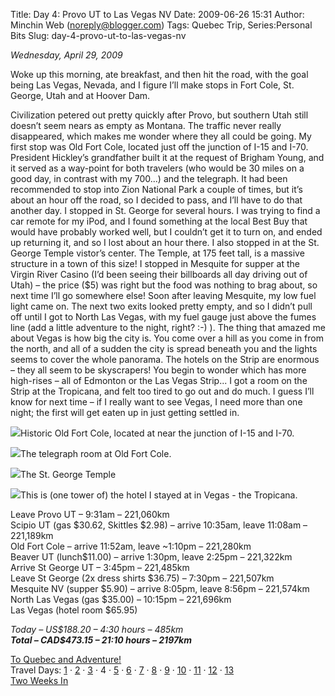 Title: Day 4: Provo UT to Las Vegas NV
Date: 2009-06-26 15:31
Author: Minchin Web (noreply@blogger.com)
Tags: Quebec Trip, Series:Personal Bits
Slug: day-4-provo-ut-to-las-vegas-nv

*Wednesday, April 29, 2009*

Woke up this morning, ate breakfast, and then hit the road, with the
goal being Las Vegas, Nevada, and I figure I’ll make stops in Fort Cole,
St. George, Utah and at Hoover Dam.

Civilization petered out pretty quickly after Provo, but southern Utah
still doesn’t seem nears as empty as Montana. The traffic never really
disappeared, which makes me wonder where they all could be going. My
first stop was Old Fort Cole, located just off the junction of I-15 and
I-70. President Hickley’s grandfather built it at the request of Brigham
Young, and it served as a way-point for both travelers (who would be 30
miles on a good day, in contrast with my 700...) and the telegraph. It
had been recommended to stop into Zion National Park a couple of times,
but it’s about an hour off the road, so I decided to pass, and I’ll have
to do that another day. I stopped in St. George for several hours. I was
trying to find a car remote for my iPod, and I found something at the
local Best Buy that would have probably worked well, but I couldn’t get
it to turn on, and ended up returning it, and so I lost about an hour
there. I also stopped in at the St. George Temple vistor’s center. The
Temple, at 175 feet tall, is a massive structure in a town of this size!
I stopped in Mesquite for supper at the Virgin River Casino (I’d been
seeing their billboards all day driving out of Utah) – the price (\$5)
was right but the food was nothing to brag about, so next time I’ll go
somewhere else! Soon after leaving Mesquite, my low fuel light came on.
The next two exits looked pretty empty, and so I didn’t pull off until I
got to North Las Vegas, with my fuel gauge just above the fumes line
(add a little adventure to the night, right? :-) ). The thing that
amazed me about Vegas is how big the city is. You come over a hill as
you come in from the north, and all of a sudden the city is spread
beneath you and the lights seems to cover the whole panorama. The hotels
on the Strip are enormous – they all seem to be skyscrapers! You begin
to wonder which has more high-rises – all of Edmonton or the Las Vegas
Strip... I got a room on the Strip at the Tropicana, and felt too tired
to go out and do much. I guess I’ll know for next time – if I really
want to see Vegas, I need more than one night; the first will get eaten
up in just getting settled in.

![](http://2.bp.blogspot.com/_fWUoqQ2t4Js/Sf4444OmNlI/AAAAAAAAA4M/Xno0xZiJZHI/s400/IMG_7091.jpg)Historic
Old Fort Cole, located at near the junction of I-15 and I-70.

![](http://3.bp.blogspot.com/_fWUoqQ2t4Js/Sf4447SHClI/AAAAAAAAA4E/0xT9d3EtGEw/s400/IMG_7085.jpg)The
telegraph room at Old Fort Cole.

![](http://2.bp.blogspot.com/_fWUoqQ2t4Js/Sf444vHzdWI/AAAAAAAAA38/YJcCXjYvjrQ/s400/IMG_7105.jpg)The
St. George Temple

![](http://1.bp.blogspot.com/_fWUoqQ2t4Js/Sf444scWkNI/AAAAAAAAA30/BmVnVwvcnk8/s400/IMG_7116.jpg)This
is (one tower of) the hotel I stayed at in Vegas - the Tropicana.

Leave Provo UT – 9:31am – 221,060km\
Scipio UT (gas \$30.62, Skittles \$2.98) – arrive 10:35am, leave 11:08am
– 221,189km\
Old Fort Cole – arrive 11:52am, leave \~1:10pm – 221,280km\
Beaver UT (lunch\$11.00) – arrive 1:30pm, leave 2:25pm – 221,322km\
Arrive St George UT – 3:45pm – 221,485km\
Leave St George (2x dress shirts \$36.75) – 7:30pm – 221,507km\
Mesquite NV (supper \$5.90) – arrive 8:05pm, leave 8:56pm – 221,574km\
North Las Vegas (gas \$35.00) – 10:15pm – 221,696km\
Las Vegas (hotel room \$65.95)

*Today – US\$188.20 – 4:30 hours – 485km*\
***Total – CAD\$473.15 – 21:10 hours – 2197km***

[To Quebec and
Adventure!](http://blog.minchin.ca/2009/04/to-quebec-and-adventure.html)\
Travel Days:
[1](http://blog.minchin.ca/2009/05/day-1-edmonton-to-cardston.html) ·
[2](http://blog.minchin.ca/2009/05/day-2-cardston-ab-to-provo-ut.html) ·
[3](http://blog.minchin.ca/2009/05/day-3-provo-ut.html) · 4 ·
[5](http://blog.minchin.ca/2009/05/day-5-las-vegas-nv-to-san-diego-ca.html)
· [6](http://blog.minchin.ca/2009/05/day-6-san-diego-ca.html) ·
[7](http://blog.minchin.ca/2009/05/day-7-san-deigo-ca-to-mesa-az.html) ·
[8](http://blog.minchin.ca/2009/05/day-8-mesa-az-to-el-paso-tx.html) ·
[9](http://blog.minchin.ca/2009/05/day-9-el-paso-to-dallas-tx.html) ·
[10](http://blog.minchin.ca/2009/05/day-10-dallas-tx-to-texarkana-ar.html)
·
[11](http://blog.minchin.ca/2009/06/day-11-texarkana-ak-to-nashville-tn.html)
·
[12](http://blog.minchin.ca/2009/06/day-12-nashville-tn-to-erie-pa.html)
·
[13](http://blog.minchin.ca/2009/06/day-13-erie-pa-to-montreal-qc.html)\
[Two Weeks
In](http://blog.minchin.ca/2009/06/two-weeks-in-life-in-quebec.html)

</p>

